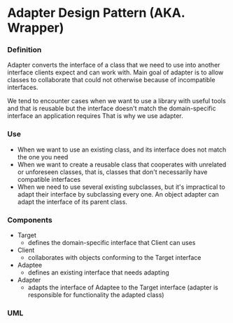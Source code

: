 # Adapter Design Pattern (AKA. Wrapper)

### Definition

Adapter converts the interface of a class that we need to use into another interface clients expect and can work with. 
Main goal of adapter is to allow classes to collaborate that could not otherwise because of incompatible interfaces. 

We tend to encounter cases when we want to use a library with useful tools and that is reusable but the interface doesn't match the domain-specific interface an application requires
That is why we use adapter.

### Use

- When we want to use an existing class, and its interface does not match the one you need
- When we want to create a reusable class that cooperates with unrelated or unforeseen classes, that is, classes that don't necessarily have compatible interfaces
- When we need to use several existing subclasses, but it's impractical to adapt their interface by subclassing every one. An object adapter can adapt the interface of its parent class.


### Components

- Target
  - defines the domain-specific interface that Client can uses
- Client
  - collaborates with objects conforming to the Target interface
- Adaptee
  - defines an existing interface that needs adapting
- Adapter
  - adapts the interface of Adaptee to the Target interface (adapter is responsible for functionality the adapted class)

### UML
